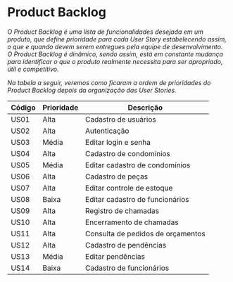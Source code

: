 # Product Backlog

_O Product Backlog é uma lista de funcionalidades desejada em um produto, que define prioridade para cada User Story estabelecendo assim, o que e quando devem serem entregues pela equipe de desenvolvimento. O Product Backlog é dinâmico, sendo assim, está em constante mudança para identificar o que o produto realmente necessita para ser apropriado, útil e competitivo._

_Na tabela a seguir, veremos como ficaram a ordem de prioridades do Product Backlog depois da organização das User Stories._

| Código | Prioridade | Descrição |
|--------|------------|-----------|
|  US01  |    Alta    | Cadastro de usuários |
|  US02  |    Alta    | Autenticação |
|  US03  |   Média    | Editar login e senha |
|  US04  |    Alta    | Cadastro de condomínios |
|  US05  |   Média    | Editar cadastro de condomínios |
|  US06  |    Alta    | Cadastro de peças |
|  US07  |    Alta    | Editar controle de estoque |
|  US08  |   Baixa    | Editar cadastro de funcionários |
|  US09  |    Alta    | Registro de chamadas |
|  US10  |    Alta    | Encerramento de chamadas |
|  US11  |    Alta    | Consulta de pedidos de orçamentos |
|  US12  |    Alta    | Cadastro de pendências |
|  US13  |   Média    | Editar pendências |
|  US14  |   Baixa    | Cadastro de funcionários |
